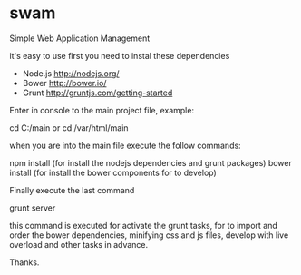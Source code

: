 # swam
Simple Web Application Management

it's easy to use first you need to instal these dependencies

- Node.js http://nodejs.org/
- Bower http://bower.io/
- Grunt http://gruntjs.com/getting-started

Enter in console to the main project file, example:

cd C:/main or cd /var/html/main

when you are into the main file execute the follow commands:

npm install (for install the nodejs dependencies and grunt packages)
bower install (for install the bower components for to develop)

Finally execute the last command

grunt server

this command is executed for activate the grunt tasks, for to import and order the bower dependencies, minifying css and js files, develop with live overload and other tasks in advance.

Thanks.




